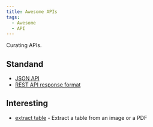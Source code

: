 ```yaml
---
title: Awesome APIs
tags:
  - Awesome
  - API
---
```


Curating APIs.

## Standand

- [JSON API](https://github.com/json-api/json-api)
- [REST API response format](https://github.com/cryptlex/rest-api-response-format)

## Interesting

- [extract table](https://extract-table.com/) - Extract a table from an image or a PDF
